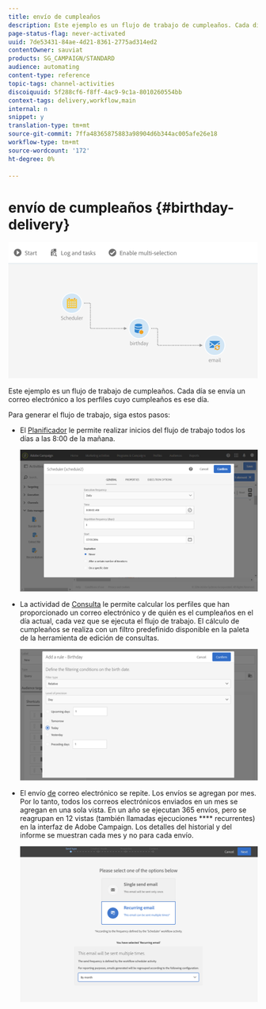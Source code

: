 ```yaml
---
title: envío de cumpleaños
description: Este ejemplo es un flujo de trabajo de cumpleaños. Cada día se envía un correo electrónico a los perfiles cuyo cumpleaños es ese día.
page-status-flag: never-activated
uuid: 7de53431-84ae-4d21-8361-2775ad314ed2
contentOwner: sauviat
products: SG_CAMPAIGN/STANDARD
audience: automating
content-type: reference
topic-tags: channel-activities
discoiquuid: 5f288cf6-f8ff-4ac9-9c1a-8010260554bb
context-tags: delivery,workflow,main
internal: n
snippet: y
translation-type: tm+mt
source-git-commit: 7ffa48365875883a98904d6b344ac005afe26e18
workflow-type: tm+mt
source-wordcount: '172'
ht-degree: 0%

---
```



# envío de cumpleaños {#birthday-delivery}

![](assets/wkf_delivery_example_1.png)

Este ejemplo es un flujo de trabajo de cumpleaños. Cada día se envía un correo electrónico a los perfiles cuyo cumpleaños es ese día.

Para generar el flujo de trabajo, siga estos pasos:

* El [Planificador](../../automating/using/scheduler.md) le permite realizar inicios del flujo de trabajo todos los días a las 8:00 de la mañana.

   ![](assets/wkf_delivery_example_2.png)

* La actividad de [Consulta](../../automating/using/query.md) le permite calcular los perfiles que han proporcionado un correo electrónico y de quién es el cumpleaños en el día actual, cada vez que se ejecuta el flujo de trabajo. El cálculo de cumpleaños se realiza con un filtro predefinido disponible en la paleta de la herramienta de edición de consultas.

   ![](assets/wkf_delivery_example_3.png)

* El envío [de](../../automating/using/email-delivery.md) correo electrónico se repite. Los envíos se agregan por mes. Por lo tanto, todos los correos electrónicos enviados en un mes se agregan en una sola vista. En un año se ejecutan 365 envíos, pero se reagrupan en 12 vistas (también llamadas ejecuciones **** recurrentes) en la interfaz de Adobe Campaign. Los detalles del historial y del informe se muestran cada mes y no para cada envío.

   ![](assets/wkf_delivery_example_4.png)
